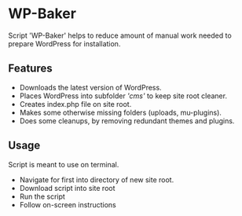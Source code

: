 # WP-Baker

Script 'WP-Baker' helps to reduce amount of manual work needed to prepare WordPress for installation.



## Features

- Downloads the latest version of WordPress.
- Places WordPress into subfolder *'cms'* to keep site root cleaner.
- Creates index.php file on site root.
- Makes some otherwise missing folders (uploads, mu-plugins).
- Does some cleanups, by removing redundant themes and plugins.



## Usage

Script is meant to use on terminal. 

- Navigate for first into directory of new site root.
- Download script into site root
- Run the script
- Follow on-screen instructions

